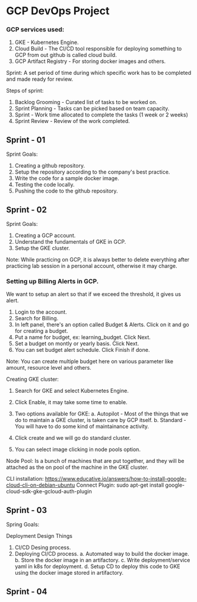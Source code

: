 # GCP DevOps Project


### GCP services used:
1. GKE - Kubernetes Engine.
2. Cloud Build - The CI/CD tool responsible for deploying something to GCP from out github is called cloud build. 
3. GCP Artifact Registry - For storing docker images and others. 


Sprint: A set period of time during which specific work has to be completed and made ready for review. 

Steps of sprint:
1. Backlog Grooming - Curated list of tasks to be worked on. 
2. Sprint Planning - Tasks can be picked based on team capacity. 
3. Sprint - Work time allocated to complete the tasks (1 week or 2 weeks)
4. Sprint Review - Review of the work completed. 


## Sprint - 01 

Sprint Goals: 
1. Creating a github repository. 
2. Setup the repository according to the company's best practice. 
3. Write the code for a sample docker image. 
4. Testing the code locally. 
5. Pushing the code to the github repository. 


## Sprint - 02 

Sprint Goals:
1. Creating a GCP account. 
2. Understand the fundamentals of GKE in GCP. 
3. Setup the GKE cluster. 

Note: While practicing on GCP, it is always better to delete everything after practicing lab session in a personal account, otherwise it may charge. 

### Setting up Billing Alerts in GCP.

We want to setup an alert so that if we exceed the threshold, it gives us alert. 

1. Login to the account. 
2. Search for Billing.
3. In left panel, there's an option called Budget & Alerts. Click on it and go for creating a budget. 
4. Put a name for budget, ex: learning_budget. Click Next. 
5. Set a budget on montly or yearly basis. Click Next. 
6. You can set budget alert schedule. Click Finish if done. 

Note: You can create multiple budget here on various parameter like amount, resource level and others. 


Creating GKE cluster:
1. Search for GKE and select Kubernetes Engine. 
2. Click Enable, it may take some time to enable. 
3. Two options available for GKE:
    a. Autopilot - Most of the things that we do to maintain a GKE cluster, is taken care by GCP itself.
    b. Standard - You will have to do some kind of maintainance activity. 

4. Click create and we will go do standard cluster. 
5. You can select image clicking in node pools option.

Node Pool: Is a bunch of machines that are put together, and they will be attached as the on pool of the machine in the GKE cluster. 

CLI installation: https://www.educative.io/answers/how-to-install-google-cloud-cli-on-debian-ubuntu
Connect Plugin: sudo apt-get install google-cloud-sdk-gke-gcloud-auth-plugin



## Sprint - 03

Spring Goals:

Deployment Design Things

1. CI/CD Desing process.
2. Deploying CI/CD process.
    a. Automated way to build the docker image.
    b. Store the docker image in an artifactory. 
    c. Write deployment/service yaml in k8s for deployment. 
    d. Setup CD to deploy this code to GKE using the docker image stored in artifactory. 



## Sprint - 04 

















